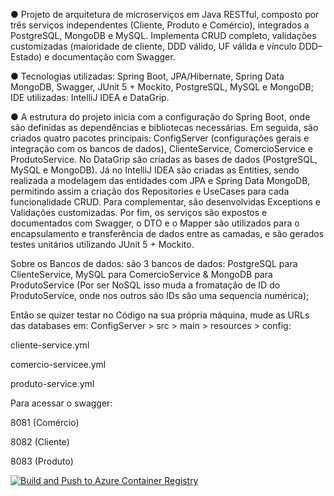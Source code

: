 ●	Projeto de arquitetura de microserviços em Java RESTful, composto por três serviços independentes (Cliente, Produto e Comércio), integrados a PostgreSQL, MongoDB e MySQL. Implementa CRUD completo, validações customizadas (maioridade de cliente, DDD válido, UF válida e vínculo DDD–Estado) e documentação com Swagger. 

●	Tecnologias utilizadas: Spring Boot, JPA/Hibernate, Spring Data MongoDB, Swagger, JUnit 5 + Mockito, PostgreSQL, MySQL e MongoDB;
IDE utilizadas: IntelliJ IDEA e DataGrip.

●	A estrutura do projeto inicia com a configuração do Spring Boot, onde são definidas as dependências e bibliotecas necessárias. Em seguida, são criados quatro pacotes principais: ConfigServer (configurações gerais e integração com os bancos de dados), ClienteService, ComercioService e ProdutoService.
No DataGrip são criadas as bases de dados (PostgreSQL, MySQL e MongoDB). Já no IntelliJ IDEA são criadas as Entities, sendo realizada a modelagem das entidades com JPA e Spring Data MongoDB, permitindo assim a criação dos Repositories e UseCases para cada funcionalidade CRUD. Para complementar, são desenvolvidas Exceptions e Validações customizadas.
Por fim, os serviços são expostos e documentados com Swagger, o DTO e o Mapper são utilizados para o encapsulamento e transferência de dados entre as camadas, e são gerados testes unitários utilizando JUnit 5 + Mockito.

Sobre os Bancos de dados:
são 3 bancos de dados: PostgreSQL para ClienteService,
MySQL para ComercioService & MongoDB para ProdutoService (Por ser NoSQL isso muda a fromatação de ID do ProdutoService, onde nos outros são IDs são uma sequencia numérica);

Então se quizer testar no Código na sua própria máquina, mude as URLs das databases em:  ConfigServer > src > main > resources > config:

cliente-service.yml

comercio-servicee.yml

produto-service.yml

Para acessar o swagger:

8081 (Comércio)

8082 (Cliente)

8083 (Produto)


[![Build and Push to Azure Container Registry](https://github.com/WinterBR/Microservico3DBs/actions/workflows/continuos-integration.yml/badge.svg)](https://github.com/WinterBR/Microservico3DBs/actions/workflows/continuos-integration.yml)
